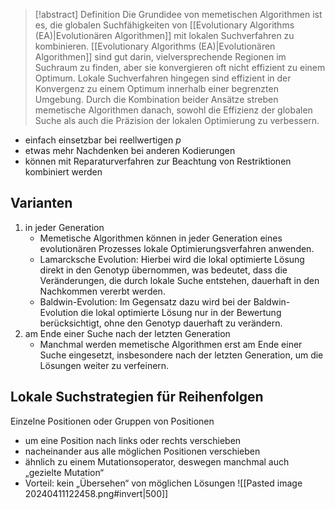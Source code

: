 > [!abstract] Definition
> Die Grundidee von memetischen Algorithmen ist es, die globalen Suchfähigkeiten von [[Evolutionary Algorithms (EA)|Evolutionären Algorithmen]]  mit lokalen Suchverfahren zu kombinieren. [[Evolutionary Algorithms (EA)|Evolutionären Algorithmen]]  sind gut darin, vielversprechende Regionen im Suchraum zu finden, aber sie konvergieren oft nicht effizient zu einem Optimum. Lokale Suchverfahren hingegen sind effizient in der Konvergenz zu einem Optimum innerhalb einer begrenzten Umgebung. Durch die Kombination beider Ansätze streben memetische Algorithmen danach, sowohl die Effizienz der globalen Suche als auch die Präzision der lokalen Optimierung zu verbessern.

- einfach einsetzbar bei reellwertigen $p$
- etwas mehr Nachdenken bei anderen Kodierungen
- können mit Reparaturverfahren zur Beachtung von Restriktionen kombiniert werden
## Varianten
1. in jeder Generation 
	- Memetische Algorithmen können in jeder Generation eines evolutionären Prozesses lokale Optimierungsverfahren anwenden.
	- Lamarcksche Evolution: Hierbei wird die lokal optimierte Lösung direkt in den Genotyp übernommen, was bedeutet, dass die Veränderungen, die durch lokale Suche entstehen, dauerhaft in den Nachkommen vererbt werden.
	- Baldwin-Evolution: Im Gegensatz dazu wird bei der Baldwin-Evolution die lokal optimierte Lösung nur in der Bewertung berücksichtigt, ohne den Genotyp dauerhaft zu verändern.
2. am Ende einer Suche nach der letzten Generation
	- Manchmal werden memetische Algorithmen erst am Ende einer Suche eingesetzt, insbesondere nach der letzten Generation, um die Lösungen weiter zu verfeinern.

## Lokale Suchstrategien für Reihenfolgen
Einzelne Positionen oder Gruppen von Positionen 
- um eine Position nach links oder rechts verschieben 
- nacheinander aus alle möglichen Positionen verschieben 
- ähnlich zu einem Mutationsoperator, deswegen manchmal auch „gezielte Mutation“ 
- Vorteil: kein „Übersehen“ von möglichen Lösungen
![[Pasted image 20240411122458.png#invert|500]]